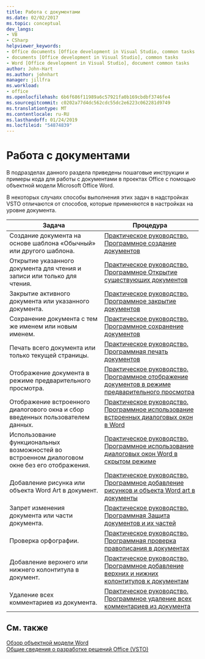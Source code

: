 ```yaml
---
title: Работа с документами
ms.date: 02/02/2017
ms.topic: conceptual
dev_langs:
- VB
- CSharp
helpviewer_keywords:
- Office documents [Office development in Visual Studio, common tasks
- documents [Office development in Visual Studio], common tasks
- Word [Office development in Visual Studio], document common tasks
author: John-Hart
ms.author: johnhart
manager: jillfra
ms.workload:
- office
ms.openlocfilehash: 6b6f686f11989a6c57921fa0b169cbdbf3746fe4
ms.sourcegitcommit: c0202a77d4dc562cdc55dc2e6223c062281d9749
ms.translationtype: MT
ms.contentlocale: ru-RU
ms.lasthandoff: 01/24/2019
ms.locfileid: "54874839"
---
```

# <a name="work-with-documents"></a>Работа с документами
  В подразделах данного раздела приведены пошаговые инструкции и примеры кода для работы с документами в проектах Office с помощью объектной модели Microsoft Office Word.  
  
 В некоторых случаях способы выполнения этих задач в надстройках VSTO отличаются от способов, которые применяются в настройках на уровне документа.  
  
|Задача|Процедура|  
|----------|---------------|  
|Создание документа на основе шаблона «Обычный» или другого шаблона.|[Практическое руководство. Программное создание документов](../vsto/how-to-programmatically-create-new-documents.md)|  
|Открытие указанного документа для чтения и записи или только для чтения.|[Практическое руководство. Программное Открытие существующих документов](../vsto/how-to-programmatically-open-existing-documents.md)|  
|Закрытие активного документа или указанного документа.|[Практическое руководство. Программное закрытие документов](../vsto/how-to-programmatically-close-documents.md)|  
|Сохранение документа с тем же именем или новым именем.|[Практическое руководство. Программное сохранение документов](../vsto/how-to-programmatically-save-documents.md)|  
|Печать всего документа или только текущей страницы.|[Практическое руководство. Программная печать документов](../vsto/how-to-programmatically-print-documents.md)|  
|Отображение документа в режиме предварительного просмотра.|[Практическое руководство. Программное отображение документов в режиме предварительного просмотра](../vsto/how-to-programmatically-display-documents-in-print-preview.md)|  
|Отображение встроенного диалогового окна и сбор введенных пользователем данных.|[Практическое руководство. Программное использование встроенных диалоговых окон в Word](../vsto/how-to-programmatically-use-built-in-dialog-boxes-in-word.md)|  
|Использование функциональных возможностей во встроенном диалоговом окне без его отображения.|[Практическое руководство. Программное использование диалоговых окон Word в скрытом режиме](../vsto/how-to-programmatically-use-word-dialog-boxes-in-hidden-mode.md)|  
|Добавление рисунка или объекта Word Art в документ.|[Практическое руководство. Программное добавление рисунков и объекта Word art в документы](../vsto/how-to-programmatically-add-pictures-and-word-art-to-documents.md)|  
|Запрет изменения документа или части документа.|[Практическое руководство. Программная Защита документов и их частей](../vsto/how-to-programmatically-protect-documents-and-parts-of-documents.md)|  
|Проверка орфографии.|[Практическое руководство. Программная проверка правописания в документах](../vsto/how-to-programmatically-check-spelling-in-documents.md)|  
|Добавление верхнего или нижнего колонтитула в документ.|[Практическое руководство. Программное добавление верхних и нижних колонтитулов к документам](../vsto/how-to-programmatically-add-headers-and-footers-to-documents.md)|  
|Удаление всех комментариев из документа.|[Практическое руководство. Программное удаление всех комментариев из документа](../vsto/how-to-programmatically-remove-all-comments-from-documents.md)|  
  
## <a name="see-also"></a>См. также  
 [Обзор объектной модели Word](../vsto/word-object-model-overview.md)   
 [Общие сведения о разработке решений Office &#40;VSTO&#41;](../vsto/office-solutions-development-overview-vsto.md)  
